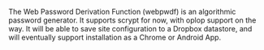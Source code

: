 The Web Password Derivation Function (webpwdf) is an algorithmic password
generator. It supports scrypt for now, with oplop support on the way. It will
be able to save site configuration to a Dropbox datastore, and will eventually
support installation as a Chrome or Android App.

